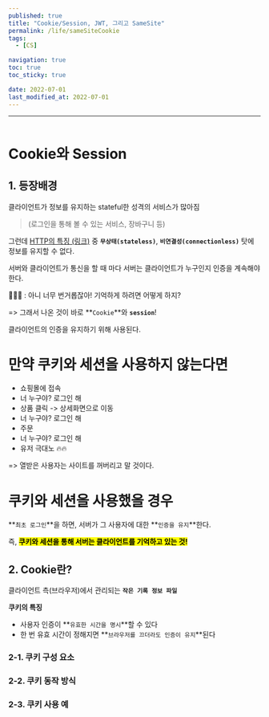 ```yaml
---
published: true
title: "Cookie/Session, JWT, 그리고 SameSite"
permalink: /life/sameSiteCookie
tags:
  - [CS]

navigation: true
toc: true
toc_sticky: true

date: 2022-07-01
last_modified_at: 2022-07-01
---
```

****
![]()

# Cookie와 Session

## 1. 등장배경

클라이언트가 정보를 유지하는 stateful한 성격의 서비스가 많아짐<br/>
> (로그인을 통해 볼 수 있는 서비스, 장바구니 등)<br/>

그런데 <a href="https://dev-jeenie.github.io/CS/whatIsHttp">HTTP의 특징 (링크)</a> 중 **`무상태(stateless)`**, **`비연결성(connectionless)`** 탓에 정보를 유지할 수 없다. <br/>

서버와 클라이언트가 통신을 할 때 마다 서버는 클라이언트가 누구인지 인증을 계속해야 한다. <br/>

🤷🏻‍♀️ : 아니 너무 번거롭잖아! 기억하게 하려면 어떻게 하지? <br/>

=> 그래서 나온 것이 바로 **`Cookie`**와 **`session`**! <br/>

클라이언트의 인증을 유지하기 위해 사용된다. <br/>

# 만약 쿠키와 세션을 사용하지 않는다면

- 쇼핑몰에 접속
- 너 누구야? 로그인 해
- 상품 클릭 -> 상세화면으로 이동
- 너 누구야? 로그인 해
- 주문
- 너 누구야? 로그인 해
- 유저 극대노 🔥🔥

=> 열받은 사용자는 사이트를 꺼버리고 말 것이다. </br>

# 쿠키와 세션을 사용했을 경우

**`최초 로그인`**을 하면, 서버가 그 사용자에 대한 **`인증을 유지`**한다. <br/>

즉, <strong style="color:black;background-color:yellow">쿠키와 세션을 통해 서버는 클라이언트를 기억하고 있는 것! </strong>


## 2. Cookie란?

클라이언트 측(브라우저)에서 관리되는 **`작은 기록 정보 파일`** <br/>

**쿠키의 특징**

- 사용자 인증이 **`유효한 시간을 명시`**할 수 있다
- 한 번 유효 시간이 정해지면 **`브라우저를 끄더라도 인증이 유지`**된다

### 2-1. 쿠키 구성 요소




### 2-2. 쿠키 동작 방식




### 2-3. 쿠키 사용 예





